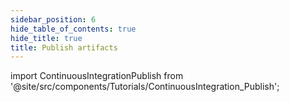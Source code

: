 ```yaml
---
sidebar_position: 6
hide_table_of_contents: true
hide_title: true
title: Publish artifacts
---
```


<!-- # CI Publish -->

<!-- Custom component -->

import ContinuousIntegrationPublish from '@site/src/components/Tutorials/ContinuousIntegration_Publish';

<ContinuousIntegrationPublish />
